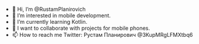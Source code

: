 - 👋 Hi, I’m @RustamPlanirovich
- 👀 I’m interested in mobile development.
- 🌱 I’m currently learning Kotlin.
- 💞️ I want to collaborate with projects for mobile phones.
- 📫 How to reach me Twitter: Рустам Планирович @3KupMRgLFMXtbq6

<!---
RustamPlanirovich/RustamPlanirovich is a ✨ special ✨ repository because its `README.md` (this file) appears on your GitHub profile.
You can click the Preview link to take a look at your changes.
--->
